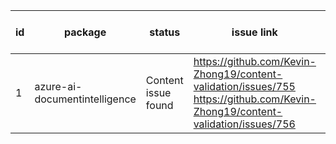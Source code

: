 
| id | package | status | issue link | created date of issue | update date of issue | run date of pipeline | pipeline run link |
|----|---------|--------|------------|-----------------------|----------------------| ---------------------| ----------------- |
| 1 | azure-ai-documentintelligence | Content issue found | https://github.com/Kevin-Zhong19/content-validation/issues/755 https://github.com/Kevin-Zhong19/content-validation/issues/756  | Need Confirm | Need Confirm | 7/2/2025 8:07:21 AM | https://dev.azure.com/v-qzhong0565/v-qzhong-fullPython0626/_build/results?buildId=5 |